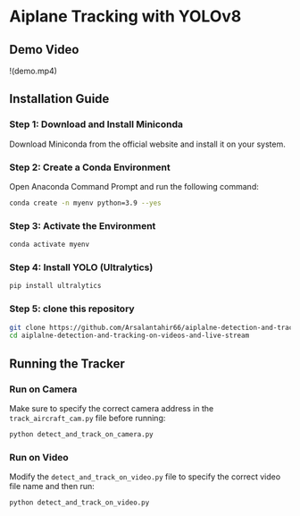 # Aiplane Tracking with YOLOv8
## Demo Video
!(demo.mp4)

## Installation Guide

### Step 1: Download and Install Miniconda
Download Miniconda from the official website and install it on your system.

### Step 2: Create a Conda Environment
Open Anaconda Command Prompt and run the following command:
```sh
conda create -n myenv python=3.9 --yes
```

### Step 3: Activate the Environment
```sh
conda activate myenv
```

### Step 4: Install YOLO (Ultralytics)
```sh
pip install ultralytics
```
### Step 5: clone this repository
```sh
git clone https://github.com/Arsalantahir66/aiplalne-detection-and-tracking-on-videos-and-live-stream.git
cd aiplalne-detection-and-tracking-on-videos-and-live-stream
```
## Running the Tracker

### Run on Camera
Make sure to specify the correct camera address in the `track_aircraft_cam.py` file before running:
```sh
python detect_and_track_on_camera.py
```

### Run on Video
Modify the `detect_and_track_on_video.py` file to specify the correct video file name and then run:
```sh
python detect_and_track_on_video.py
